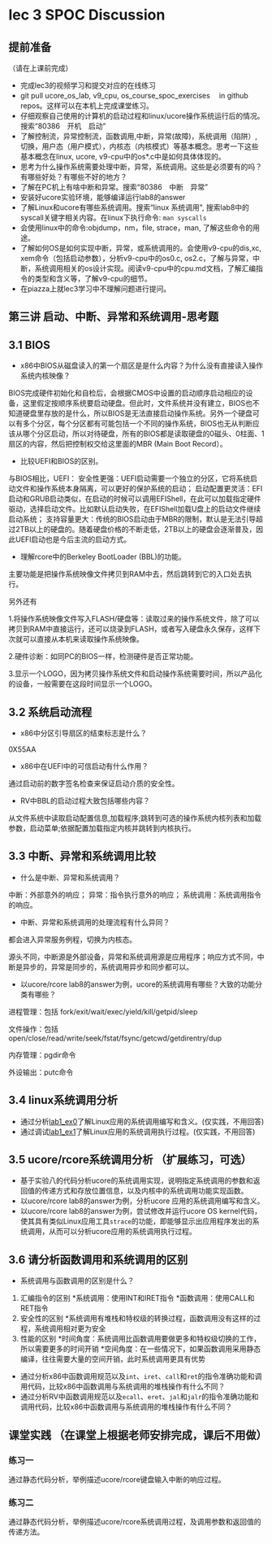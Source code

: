 # lec 3 SPOC Discussion

## **提前准备**
（请在上课前完成）


 - 完成lec3的视频学习和提交对应的在线练习
 - git pull ucore_os_lab, v9_cpu, os_course_spoc_exercises  　in github repos。这样可以在本机上完成课堂练习。
 - 仔细观察自己使用的计算机的启动过程和linux/ucore操作系统运行后的情况。搜索“80386　开机　启动”
 - 了解控制流，异常控制流，函数调用,中断，异常(故障)，系统调用（陷阱）,切换，用户态（用户模式），内核态（内核模式）等基本概念。思考一下这些基本概念在linux, ucore, v9-cpu中的os*.c中是如何具体体现的。
 - 思考为什么操作系统需要处理中断，异常，系统调用。这些是必须要有的吗？有哪些好处？有哪些不好的地方？
 - 了解在PC机上有啥中断和异常。搜索“80386　中断　异常”
 - 安装好ucore实验环境，能够编译运行lab8的answer
 - 了解Linux和ucore有哪些系统调用。搜索“linux 系统调用", 搜索lab8中的syscall关键字相关内容。在linux下执行命令: ```man syscalls```
 - 会使用linux中的命令:objdump，nm，file, strace，man, 了解这些命令的用途。
 - 了解如何OS是如何实现中断，异常，或系统调用的。会使用v9-cpu的dis,xc, xem命令（包括启动参数），分析v9-cpu中的os0.c, os2.c，了解与异常，中断，系统调用相关的os设计实现。阅读v9-cpu中的cpu.md文档，了解汇编指令的类型和含义等，了解v9-cpu的细节。
 - 在piazza上就lec3学习中不理解问题进行提问。

## 第三讲 启动、中断、异常和系统调用-思考题

## 3.1 BIOS
-  x86中BIOS从磁盘读入的第一个扇区是是什么内容？为什么没有直接读入操作系统内核映像？

BIOS完成硬件初始化和自检后，会根据CMOS中设置的启动顺序启动相应的设备，这里假定按顺序系统要启动硬盘。但此时，文件系统并没有建立，BIOS也不知道硬盘里存放的是什么，所以BIOS是无法直接启动操作系统。另外一个硬盘可以有多个分区，每个分区都有可能包括一个不同的操作系统，BIOS也无从判断应该从哪个分区启动，所以对待硬盘，所有的BIOS都是读取硬盘的0磁头、0柱面、1扇区的内容，然后把控制权交给这里面的MBR (Main Boot Record）。


- 比较UEFI和BIOS的区别。

与BIOS相比，UEFI：
安全性更强：UEFI启动需要一个独立的分区，它将系统启动文件和操作系统本身隔离，可以更好的保护系统的启动；
启动配置更灵活：EFI启动和GRUB启动类似，在启动的时候可以调用EFIShell，在此可以加载指定硬件驱动，选择启动文件。比如默认启动失败，在EFIShell加载U盘上的启动文件继续启动系统；
支持容量更大：传统的BIOS启动由于MBR的限制，默认是无法引导超过2TB以上的硬盘的。随着硬盘价格的不断走低，2TB以上的硬盘会逐渐普及，因此UEFI启动也是今后主流的启动方式。

- 理解rcore中的Berkeley BootLoader (BBL)的功能。

主要功能是把操作系统映像文件拷贝到RAM中去，然后跳转到它的入口处去执行。

另外还有

1.将操作系统映像文件写入FLASH/硬盘等：读取过来的操作系统文件，除了可以拷贝到RAM中直接运行，还可以烧录到FLASH，或者写入硬盘永久保存，这样下次就可以直接从本机来读取操作系统映像。

2.硬件诊断：如同PC的BIOS一样，检测硬件是否正常功能。

3.显示一个LOGO，因为拷贝操作系统文件和启动操作系统需要时间，所以产品化的设备，一般需要在这段时间显示一个LOGO。


## 3.2 系统启动流程

- x86中分区引导扇区的结束标志是什么？

0X55AA

- x86中在UEFI中的可信启动有什么作用？

通过启动前的数字签名检查来保证启动介质的安全性。

- RV中BBL的启动过程大致包括哪些内容？

从文件系统中读取启动配置信息,加载程序;跳转到可选的操作系统内核列表和加载参数，启动菜单;依据配置加载指定内核并跳转到内核执行。

## 3.3 中断、异常和系统调用比较
- 什么是中断、异常和系统调用？

中断：外部意外的响应；
异常：指令执行意外的响应；
系统调用：系统调用指令的响应。

-  中断、异常和系统调用的处理流程有什么异同？

都会进入异常服务例程，切换为内核态。

源头不同，中断源是外部设备，异常和系统调用源是应用程序；响应方式不同，中断是异步的，异常是同步的，系统调用异步和同步都可以。


- 以ucore/rcore lab8的answer为例，ucore的系统调用有哪些？大致的功能分类有哪些？

进程管理：包括 fork/exit/wait/exec/yield/kill/getpid/sleep

文件操作：包括 open/close/read/write/seek/fstat/fsync/getcwd/getdirentry/dup

内存管理：pgdir命令

外设输出：putc命令


## 3.4 linux系统调用分析
- 通过分析[lab1_ex0](https://github.com/chyyuu/ucore_lab/blob/master/related_info/lab1/lab1-ex0.md)了解Linux应用的系统调用编写和含义。(仅实践，不用回答)
- 通过调试[lab1_ex1](https://github.com/chyyuu/ucore_lab/blob/master/related_info/lab1/lab1-ex1.md)了解Linux应用的系统调用执行过程。(仅实践，不用回答)


## 3.5 ucore/rcore系统调用分析 （扩展练习，可选）
-  基于实验八的代码分析ucore的系统调用实现，说明指定系统调用的参数和返回值的传递方式和存放位置信息，以及内核中的系统调用功能实现函数。
- 以ucore/rcore lab8的answer为例，分析ucore 应用的系统调用编写和含义。
- 以ucore/rcore lab8的answer为例，尝试修改并运行ucore OS kernel代码，使其具有类似Linux应用工具`strace`的功能，即能够显示出应用程序发出的系统调用，从而可以分析ucore应用的系统调用执行过程。

 
## 3.6 请分析函数调用和系统调用的区别
- 系统调用与函数调用的区别是什么？

1. 汇编指令的区别
 *系统调用：使用INT和IRET指令
 *函数调用：使用CALL和RET指令
2. 安全性的区别
 *系统调用有堆栈和特权级的转换过程，函数调用没有这样的过程，系统调用相对更为安全
3. 性能的区别
 *时间角度：系统调用比函数调用要做更多和特权级切换的工作，所以需要更多的时间开销
 *空间角度：在一些情况下，如果函数调用采用静态编译，往往需要大量的空间开销，此时系统调用更具有优势

- 通过分析x86中函数调用规范以及`int`、`iret`、`call`和`ret`的指令准确功能和调用代码，比较x86中函数调用与系统调用的堆栈操作有什么不同？
- 通过分析RV中函数调用规范以及`ecall`、`eret`、`jal`和`jalr`的指令准确功能和调用代码，比较x86中函数调用与系统调用的堆栈操作有什么不同？


## 课堂实践 （在课堂上根据老师安排完成，课后不用做）
### 练习一
通过静态代码分析，举例描述ucore/rcore键盘输入中断的响应过程。

### 练习二
通过静态代码分析，举例描述ucore/rcore系统调用过程，及调用参数和返回值的传递方法。
